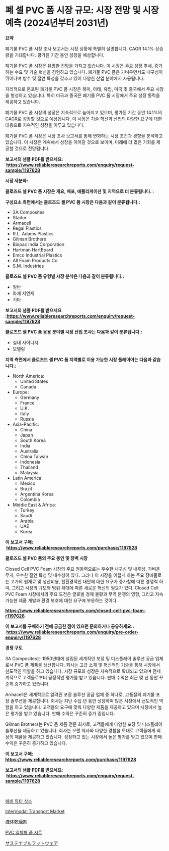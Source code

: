 <p><h1>폐 셀 PVC 폼 시장 규모: 시장 전망 및 시장 예측 (2024년부터 2031년)</h1></p><p><strong>요약</strong></p>
<p><p>폐기물 PVC 폼 시장 조사 보고서는 시장 상황에 특별히 설명합니다. CAGR 14.1% 상승량을 기대합니다. 평가된 기간 동안 성장을 예상합니다.</p><p>폐기물 PVC 폼 시장은 유망한 전망을 가지고 있습니다. 이 시장은 주요 성장 추세, 증가하는 수요 및 기술 혁신을 경험하고 있습니다. 폐기물 PVC 폼은 가벼우면서도 내구성이 뛰어나며 방수 및 절연 특성을 갖추고 있어 다양한 산업 분야에서 사용됩니다.</p><p>지리적으로 분포된 폐기물 PVC 폼 시장은 북미, 아태, 유럽, 미국 및 중국에서 주요 시장을 형성하고 있습니다. 특히 미국과 중국은 폐기물 PVC 폼 시장에서 주요 성장 동력을 제공하고 있습니다.</p><p>폐기물 PVC 폼 시장의 성장은 지속적으로 높아지고 있으며, 평가된 기간 동안 14.1%의 CAGR로 성장할 것으로 예상됩니다. 이 시장은 기술 혁신과 산업의 다양한 요구에 대한 대응으로 지속적인 성장을 이루고 있습니다.</p><p>폐기물 PVC 폼 시장은 시장 조사 보고서를 통해 변화하는 시장 조건과 경향을 분석하고 있습니다. 이 시장은 계속해서 성장을 이어갈 것으로 보이며, 미래에 더 많은 기회를 제공할 것으로 전망됩니다.</p></p>
<p><strong>보고서의 샘플 PDF를 받으세요: &nbsp;<a href="https://www.reliableresearchreports.com/enquiry/request-sample/1197628">https://www.reliableresearchreports.com/enquiry/request-sample/1197628</a></strong></p>
<p><strong>시장 세분화:</strong></p>
<p><strong> 클로즈드 셀 PVC 폼 시장은 개요, 배포, 애플리케이션 및 지역으로 더 분류됩니다. :</strong></p>
<p><strong>구성요소 측면에서는 클로즈드 셀 PVC 폼 시장은 다음과 같이 분류됩니다.:</strong></p>
<p><ul><li>3A Composites</li><li>Stadur</li><li>Armacell</li><li>Regal Plastics</li><li>R.L. Adams Plastics</li><li>Gilman Brothers</li><li>Biopac India Corporation</li><li>Hartman HartBoard</li><li>Emco Industrial Plastics</li><li>All Foam Products Co</li><li>S.M. Industries</li></ul></p>
<p><strong> 클로즈드 셀 PVC 폼 유형별 시장 분석은 다음과 같이 분류됩니다.:</strong></p>
<p><ul><li>일반</li><li>화재 지연제</li><li>기타</li></ul></p>
<p><strong>보고서의 샘플 PDF를 받으세요 :<a href="https://www.reliableresearchreports.com/enquiry/request-sample/1197628">https://www.reliableresearchreports.com/enquiry/request-sample/1197628</a></strong></p>
<p><strong> 클로즈드 셀 PVC 폼 응용 분야별 시장 산업 조사는 다음과 같이 분류됩니다.:</strong></p>
<p><ul><li>실내 사이니지</li><li>모델링</li></ul></p>
<p><strong>지역 측면에서 클로즈드 셀 PVC 폼 지역별로 이용 가능한 시장 플레이어는 다음과 같습니다.:</strong></p>
<p><ul>
    <li>
        North America:
        <ul>
            <li>United States</li>
            <li>Canada</li>
        </ul>
    </li>
    <li>
        Europe:
        <ul>
            <li>Germany</li>
            <li>France</li>
            <li>U.K.</li>
            <li>Italy</li>
            <li>Russia</li>
        </ul>
    </li>
    <li>
        Asia-Pacific:
        <ul>
            <li>China</li>
            <li>Japan</li>
            <li>South Korea</li>
            <li>India</li>
            <li>Australia</li>
            <li>China Taiwan</li>
            <li>Indonesia</li>
            <li>Thailand</li>
            <li>Malaysia</li>
        </ul>
    </li>
    <li>
        Latin America:
        <ul>
            <li>Mexico</li>
            <li>Brazil</li>
            <li>Argentina Korea</li>
            <li>Colombia</li>
        </ul>
    </li>
    <li>
        Middle East & Africa:
        <ul>
            <li>Turkey</li>
            <li>Saudi</li>
            <li>Arabia</li>
            <li>UAE</li>
            <li>Korea</li>
        </ul>
    </li>
    </ul></p>
<p><strong>이 보고서 구매: &nbsp;<a href="https://www.reliableresearchreports.com/purchase/1197628">https://www.reliableresearchreports.com/purchase/1197628</a></strong></p>
<p><strong>클로즈드 셀 PVC 폼의 주요 동인 및 장벽 시장</strong></p>
<p><p>Closed Cell PVC Foam 시장의 주요 원동력으로는 우수한 내구성 및 내후성, 가벼운 무게, 우수한 절연 특성 및 내수성이 있다. 그러나 이 시장을 어렵게 하는 주요 장애물로는 고가의 원재료 및 생산비용, 친환경적인 대안에 대한 요구가 증가함에 따른 경쟁력 하락, 그리고 시장의 규모와 범위 확대에 따른 새로운 혁신의 필요가 있다. Closed Cell PVC Foam 시장에서의 주요 도전은 글로벌 경제 불황과 무역 분쟁의 영향, 그리고 지속 가능한 제품 개발과 환경 보호에 대한 요구에 부응하는 것이다.</p></p>
<p><strong><a href="https://www.reliableresearchreports.com/closed-cell-pvc-foam-r1197628">https://www.reliableresearchreports.com/closed-cell-pvc-foam-r1197628</a></strong></p>
<p><strong>이 보고서를 구매하기 전에 궁금한 점이 있으면 문의하거나 공유하세요.: &nbsp;<a href="https://www.reliableresearchreports.com/enquiry/pre-order-enquiry/1197628">https://www.reliableresearchreports.com/enquiry/pre-order-enquiry/1197628</a></strong></p>
<p><strong>경쟁 구도</strong></p>
<p><p>3A Composites는 1950년대에 설립된 세계적인 포장 및 디스플레이 솔루션 공급 업체로서 PVC 폼 제품을 생산합니다. 회사는 고급 소재 및 혁신적인 기술을 통해 시장에서 선도적인 역할을 하고 있습니다. 시장 규모와 성장은 지속적으로 확대되고 있으며 전세계적으로 고객들로부터 긍정적인 평가를 받고 있습니다. 판매 수익은 최근 몇 년 동안 꾸준히 증가하고 있습니다.</p><p>Armacell은 세계적으로 알려진 포장 솔루션 공급 업체 중 하나로, 고품질의 폐기물 포장 솔루션을 제공합니다. 회사는 지난 수십 년 동안 성장하며 많은 시장에서 선도적인 역할을 하고 있습니다. 고객들의 요구에 맞춰 다양한 제품을 제공하고 있으며 시장에서 높은 평가를 받고 있습니다. 판매 수익은 꾸준히 증가 중입니다.</p><p>Gilman Brothers는 PVC 폼 제품 전문 회사로, 고객들에게 다양한 포장 및 디스플레이 솔루션을 제공하고 있습니다. 회사는 오랜 역사와 다양한 경험을 토대로 고객들에게 최상의 제품을 제공하고 있습니다. 성장하고 있는 시장에서 높은 평가를 받고 있으며 판매 수익은 꾸준히 증가하고 있습니다.</p></p>
<p><strong>이 보고서 구매: &nbsp; <a href="https://www.reliableresearchreports.com/purchase/1197628">https://www.reliableresearchreports.com/purchase/1197628</a></strong></p>
<p><strong>보고서의 샘플 PDF를 받으세요: &nbsp;<a href="https://www.reliableresearchreports.com/enquiry/request-sample/1197628">https://www.reliableresearchreports.com/enquiry/request-sample/1197628</a></strong><strong></strong></p>
<p>&nbsp;</p>
<p><p><a href="https://github.com/bunxhcci35271755/Market-Research-Report-List-1/blob/main/935228922833.md">헤비 듀티 삭스</a></p><p><a href="https://github.com/derrinmiltonellis35gcl/Market-Research-Report-List-2/blob/main/intermodal-transport-market.md">Intermodal Transport Market</a></p><p><a href="https://medium.com/@stevenhuson95/%E6%B6%B2%E4%BD%93%E4%B9%BE%E7%87%A5%E5%89%A4%E5%B8%82%E5%A0%B4%E3%81%AE%E3%82%B7%E3%82%A7%E3%82%A2%E3%81%AE%E9%80%B2%E5%8C%96%E3%81%A8%E5%B8%82%E5%A0%B4%E6%88%90%E9%95%B7%E3%83%88%E3%83%AC%E3%83%B3%E3%83%892024%E5%B9%B4-2031%E5%B9%B4-a204fa4bf7ce">液体乾燥剤</a></p><p><a href="https://github.com/fredrickeglers/Market-Research-Report-List-1/blob/main/798093422834.md">PVC 일체형 폼 시트</a></p><p><a href="https://medium.com/@nic.neale/%E6%8C%81%E7%B6%9A%E5%8F%AF%E8%83%BD%E3%81%AA%E3%83%95%E3%83%83%E3%83%88%E3%82%A6%E3%82%A7%E3%82%A2%E5%B8%82%E5%A0%B4%E3%81%AE%E5%88%86%E6%9E%90-%E3%82%B0%E3%83%AD%E3%83%BC%E3%83%90%E3%83%AB%E7%94%A3%E6%A5%AD%E3%81%AE%E5%B1%95%E6%9C%9B%E3%81%A8%E4%BA%88%E6%B8%AC-2024%E5%B9%B4%E3%81%8B%E3%82%892031%E5%B9%B4-65d100b99773">サステナブルフットウェア</a></p></p>
